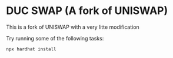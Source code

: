 # DUC SWAP (A fork of UNISWAP)

This is a fork of UNISWAP with a very litte modification

Try running some of the following tasks:

```shell
npx hardhat install
```
